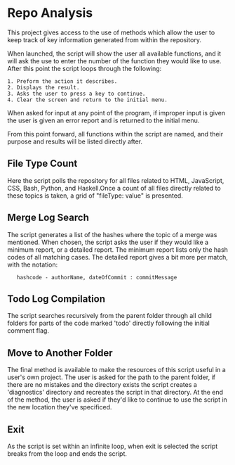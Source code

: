 # Repo Analysis

This project gives access to the use of methods which allow the user
to keep track of key information generated from within the
repository.

When launched, the script will show the user all available functions,
and it will ask the use to enter the number of the function they
would like to use. After this point the script loops through the
following:

	1. Preform the action it describes.
	2. Displays the result.
	3. Asks the user to press a key to continue.
	4. Clear the screen and return to the initial menu.

When asked for input at any point of the program, if improper input
is given the user is given an error report and is returned to the
initial menu.

From this point forward, all functions within the script are named,
and their purpose and results will be listed directly after.

## File Type Count
   Here the script polls the repository for all files related to
HTML, JavaScript, CSS, Bash, Python, and Haskell.Once a count of all
files directly related to these topics is taken, a grid of
"fileType: value" is presented.

## Merge Log Search
   The script generates a list of the hashes where the topic of a
merge was mentioned. When chosen, the script asks the user if
they would like a minimum report, or a detailed report. The minimum
report lists only the hash codes of all matching cases. The detailed
report gives a bit more per match, with the notation:

       hashcode - authorName, dateOfCommit : commitMessage

## Todo Log Compilation
   The script searches recursively from the parent folder through all child folders for parts of the code marked 'todo' directly following the initial comment flag.

## Move to Another Folder
   The final method is available to make the resources of this script useful in a user's own project. The user is asked for the path to the parent folder, if there are no mistakes and the directory exists the script creates a 'diagnostics' directory and recreates the script in that directory. At the end of the method, the user is asked if they'd like to continue to use the script in the new location they've specificed.
   
## Exit
   As the script is set within an infinite loop, when exit is
selected the script breaks from the loop and ends the script.